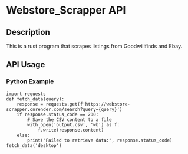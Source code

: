 # Webstore_Scrapper API
## Description
This is a rust program that scrapes listings from Goodwillfinds and Ebay.
## API Usage
### Python Example
```
import requests
def fetch_data(query):
    response = requests.get(f'https://webstore-scrapper.onrender.com/search?query={query}')
    if response.status_code == 200:
        # Save the CSV content to a file
        with open('output.csv', 'wb') as f:
            f.write(response.content)
    else:
        print("Failed to retrieve data:", response.status_code)
fetch_data('desktop')
```